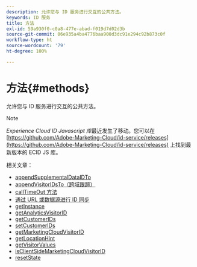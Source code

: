 ```yaml
---
description: 允许您与 ID 服务进行交互的公共方法。
keywords: ID 服务
title: 方法
exl-id: 59a930f0-c0a8-477e-abad-f019d7d02d3b
source-git-commit: 06e935a4ba4776baa900d3dc91e294c92b873c0f
workflow-type: ht
source-wordcount: '79'
ht-degree: 100%

---
```


# 方法{#methods}

允许您与 ID 服务进行交互的公共方法。

>[!NOTE]
>
>*Experience Cloud ID Javascript 库*&#x200B;最近发生了移动。您可以在 [https://github.com/Adobe-Marketing-Cloud/id-service/releases](https://github.com/Adobe-Marketing-Cloud/id-service/releases) 上找到最新版本的 ECID JS 库。

相关文章：

+ [appendSupplementalDataIDTo](appendsupplementaldataidto.md)
+ [appendVisitorIDsTo（跨域跟踪）](appendvisitorid.md)
+ [callTimeOut 方法](timeout-functions.md)
+ [通过 URL 或数据源进行 ID 同步](idsync.md)
+ [getInstance](getinstance.md)
+ [getAnalyticsVisitorID](getanalyticsvisitorid.md)
+ [getCustomerIDs](getcustomerids.md)
+ [setCustomerIDs](setcustomerids.md)
+ [getMarketingCloudVisitorID](getmcvid.md)
+ [getLocationHint](getlocationhint.md)
+ [getVisitorValues](getvisitorvalues.md)
+ [isClientSideMarketingCloudVisitorID](client-side-id.md)
+ [resetState](resetstate.md)
